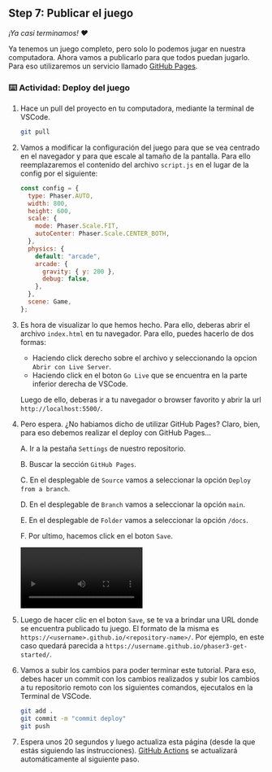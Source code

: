 ## Step 7: Publicar el juego

_¡Ya casi terminamos! :heart:_

Ya tenemos un juego completo, pero solo lo podemos jugar en nuestra computadora. Ahora vamos a publicarlo para que todos puedan jugarlo.
Para eso utilizaremos un servicio llamado [GitHub Pages](https://pages.github.com/).

### :keyboard: Actividad: Deploy del juego

1.  Hace un pull del proyecto en tu computadora, mediante la terminal de VSCode.

    ```bash
    git pull
    ```

1.  Vamos a modificar la configuración del juego para que se vea centrado en el navegador y para que escale al tamaño de la pantalla. Para ello reemplazaremos el contenido del archivo `script.js` en el lugar de la config por el siguiente:

    ```js
    const config = {
      type: Phaser.AUTO,
      width: 800,
      height: 600,
      scale: {
        mode: Phaser.Scale.FIT,
        autoCenter: Phaser.Scale.CENTER_BOTH,
      },
      physics: {
        default: "arcade",
        arcade: {
          gravity: { y: 200 },
          debug: false,
        },
      },
      scene: Game,
    };
    ```

1.  Es hora de visualizar lo que hemos hecho. Para ello, deberas abrir el archivo `index.html` en tu navegador. Para ello, puedes hacerlo de dos formas:

    - Haciendo click derecho sobre el archivo y seleccionando la opcion `Abrir con Live Server`.
    - Haciendo click en el boton `Go Live` que se encuentra en la parte inferior derecha de VSCode.

    Luego de ello, deberas ir a tu navegador o browser favorito y abrir la url `http://localhost:5500/`.

1.  Pero espera. ¿No habiamos dicho de utilizar GitHub Pages? Claro, bien, para eso debemos realizar el deploy con GitHub Pages...

    A. Ir a la pestaña `Settings` de nuestro repositorio.

    B. Buscar la sección `GitHub Pages`.

    C. En el desplegable de `Source` vamos a seleccionar la opción `Deploy from a branch`.

    D. En el desplegable de `Branch` vamos a seleccionar la opción `main`.

    E. En el desplegable de `Folder` vamos a seleccionar la opción `/docs`.

    F. Por ultimo, hacemos click en el boton `Save`.

    <video src="https://github.com/fdegiovanni/phaser3-get-started/blob/main/videos/github-pages.mp4" width="50%" controls></video>

1.  Luego de hacer clic en el boton `Save`, se te va a brindar una URL donde se encuentra publicado tu juego. El formato de la misma es `https://<username>.github.io/<repository-name>/`. Por ejemplo, en este caso quedará parecida a `https://username.github.io/phaser3-get-started/`.

1.  Vamos a subir los cambios para poder terminar este tutorial. Para eso, debes hacer un commit con los cambios realizados y subir los cambios a tu repositorio remoto con los siguientes comandos, ejecutalos en la Terminal de VSCode.

    ```bash
    git add .
    git commit -m "commit deploy"
    git push
    ```

1.  Espera unos 20 segundos y luego actualiza esta página (desde la que estás siguiendo las instrucciones). [GitHub Actions](https://docs.github.com/es/actions) se actualizará automáticamente al siguiente paso.
